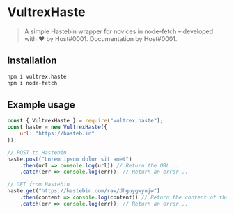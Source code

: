 # VultrexHaste

> A simple Hastebin wrapper for novices in node-fetch – developed with ♥ by Host#0001. Documentation by Host#0001.

## Installation
```bash
npm i vultrex.haste
npm i node-fetch
```
 
## Example usage

```javascript
const { VultrexHaste } = require("vultrex.haste");
const haste = new VultrexHaste({
    url: "https://hasteb.in"
});

// POST to Hastebin
haste.post("Lorem ipsum dolor sit amet")
    .then(url => console.log(url)) // Return the URL...
    .catch(err => console.log(err)); // Return an error...

// GET from Hastebin
haste.get("https://hastebin.com/raw/dhguygwyujw")
    .then(content => console.log(content)) // Return the content of the hastebin...
    .catch(err => console.log(err)); // Return an error...
```
